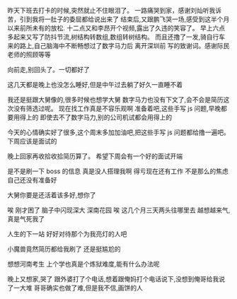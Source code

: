 昨天下班去打卡的时候,突然就止不住眼泪了。
一路痛哭到家，感谢刘灿听我诉苦，引到我将一肚子的委屈都给说出来了
结束后,又跟鹏飞哭一场,感受到这半个月以来前所未有的放松.
十二点又和李昂开个视频,露出了久违的笑容了。
早上六点多起来又写了防抖节流,树结构转数组,数组转树结构。
而且还撸了一发,骑自行车来的路上,自己脑海中不断畅想过了数字马力后
离开深圳前 写的致谢词。感谢际民老师的照顾等等

向前走,别回头了。一切都好了

这几天都是晚上也没怎么睡好,但是中午过去躺了好久一直睡不着

我还是挺跟大舅像的,很多时候也想学大舅
数字马力也没有下文了,会不会是简历这次没有筛选过呢。
现在找工作真是不容乐观啊
准备着吧,这些手写 js 问题,早晚都要用得上的
即使去不了数字马力,别的公司机试都会用得上的

今天的心情确实好了很多,这个周末多加加油吧,把这些手写 js 问题都给撸一遍吧。下周应该是面试的

晚上回家再收拾收拾简历算了。
希望下周会有一个好的面试开端

是不是刷一下 boss 的信息 真是没人搭理我啊
得亏现在还有工作 不是那么的焦虑
自己还没有准备好

大舅你要是还活着该多好,想你了

唉 刚才困了 脑子中闪现深大 深南花园
唉 这几个月三天两头往哪里去
越想越来气,真是气死我了

人生的下一站 好好对待那个为我亮灯的人吧

小魔兽竟然简历都给我刷了 还是挺尴尬的

想想河南考生 上个学也真是个炼狱难度,能有什么办法呢


晚上又想家,哭了 跟外婆打了个电话,想着跟俺妈打个电话说下,没想到俺哥给我说了一大堆
哥哥确实也做了难,但是我不信,画饼的人